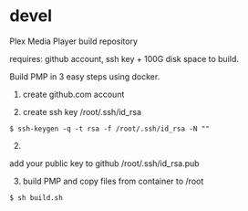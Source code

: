 # devel
Plex Media Player build repository

requires: github account, ssh key + 100G disk space to build.

Build PMP in 3 easy steps using docker.

1. create github.com account

2. create ssh key /root/.ssh/id_rsa
~~~
$ ssh-keygen -q -t rsa -f /root/.ssh/id_rsa -N ""
~~~
2.
add your public key to github /root/.ssh/id_rsa.pub

3. build PMP and copy files from container to /root 
~~~
$ sh build.sh
~~~
